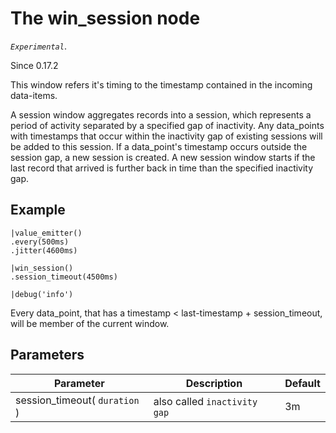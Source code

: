 The win_session node
=====================

_`Experimental`_.

Since 0.17.2
 

This window refers it's timing to the timestamp contained in the incoming data-items.

A session window aggregates records into a session, which represents a period of activity separated by a specified gap of inactivity.
Any data_points with timestamps that occur within the inactivity gap of existing sessions will be added to this session.
If a data_point's timestamp occurs outside the session gap, a new session is created.
A new session window starts if the last record that arrived is further back in time than the specified inactivity gap.

Example
-------

```dfs  
|value_emitter()
.every(500ms)
.jitter(4600ms)

|win_session()
.session_timeout(4500ms)

|debug('info')
```
 
Every data_point, that has a timestamp < last-timestamp + session_timeout, will be member of the current window.

Parameters
----------

Parameter           | Description | Default 
--------------------|-------------|------------------------------------------------------------
session_timeout( `duration` ) | also called `inactivity gap` | 3m 
